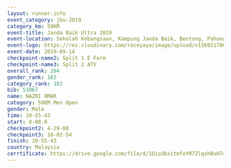 ```yaml
---
layout: runner-info 
event_category: jbu-2019 
category_km: 50KM 
event-title: Janda Baik Ultra 2019
event-location: Sekolah Kebangsaan, Kampung Janda Baik, Bentong, Pahang, Malaysia 
event-logo: https://res.cloudinary.com/raceyaya/image/upload/v1569217009/logo/janda-baik_vch1pc.jpg 
event-date: 2019-09-14 
checkpoint-name2: Split 1 E Farm 
checkpoint-name3: Split 2 ATV 
overall_rank: 204
gender_rank: 162
category_rank: 102
bib: 51067
name: NAZRI OMAR
category: 50KM Men Open
gender: Male
time: 10-55-43
start: 0-00.0
checkpoint2: 4-29-08
checkpoint3: 10-02-54
finish: 10-55-43
country: Malaysia
cerrtificate: https://drive.google.com/file/d/1Dio3bxitmfoYR7ZlqshBxH74XsDUIosH/view?usp=sharing
---
```


